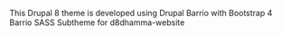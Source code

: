 <p>This Drupal 8 theme is developed using Drupal Barrio with  Bootstrap 4 Barrio SASS Subtheme for d8dhamma-website</p> 